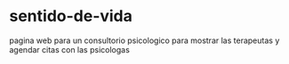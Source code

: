 # sentido-de-vida
pagina web para un consultorio psicologico para mostrar las terapeutas y agendar citas con las psicologas
